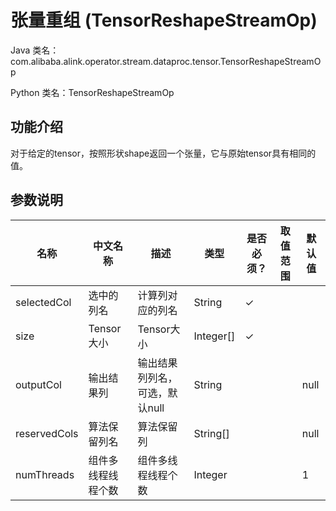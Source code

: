 # 张量重组 (TensorReshapeStreamOp)
Java 类名：com.alibaba.alink.operator.stream.dataproc.tensor.TensorReshapeStreamOp

Python 类名：TensorReshapeStreamOp


## 功能介绍
对于给定的tensor，按照形状shape返回一个张量，它与原始tensor具有相同的值。

## 参数说明

| 名称 | 中文名称 | 描述 | 类型 | 是否必须？ | 取值范围 | 默认值 |
| --- | --- | --- | --- | --- | --- | --- |
| selectedCol | 选中的列名 | 计算列对应的列名 | String | ✓ |  |  |
| size | Tensor大小 | Tensor大小 | Integer[] | ✓ |  |  |
| outputCol | 输出结果列 | 输出结果列列名，可选，默认null | String |  |  | null |
| reservedCols | 算法保留列名 | 算法保留列 | String[] |  |  | null |
| numThreads | 组件多线程线程个数 | 组件多线程线程个数 | Integer |  |  | 1 |
